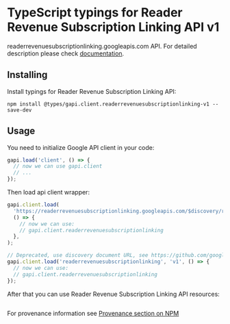 # TypeScript typings for Reader Revenue Subscription Linking API v1

readerrevenuesubscriptionlinking.googleapis.com API.
For detailed description please check [documentation](https://developers.google.com/news/subscribe/subscription-linking/overview).

## Installing

Install typings for Reader Revenue Subscription Linking API:

```
npm install @types/gapi.client.readerrevenuesubscriptionlinking-v1 --save-dev
```

## Usage

You need to initialize Google API client in your code:

```typescript
gapi.load('client', () => {
  // now we can use gapi.client
  // ...
});
```

Then load api client wrapper:

```typescript
gapi.client.load(
  'https://readerrevenuesubscriptionlinking.googleapis.com/$discovery/rest?version=v1',
  () => {
    // now we can use:
    // gapi.client.readerrevenuesubscriptionlinking
  },
);
```

```typescript
// Deprecated, use discovery document URL, see https://github.com/google/google-api-javascript-client/blob/master/docs/reference.md#----gapiclientloadname----version----callback--
gapi.client.load('readerrevenuesubscriptionlinking', 'v1', () => {
  // now we can use:
  // gapi.client.readerrevenuesubscriptionlinking
});
```

After that you can use Reader Revenue Subscription Linking API resources: <!-- TODO: make this work for multiple namespaces -->

```typescript

```

For provenance information see [Provenance section on NPM](https://www.npmjs.com/package/@maxim_mazurok/gapi.client.readerrevenuesubscriptionlinking-v1#Provenance:~:text=none-,Provenance,-Built%20and%20signed)
